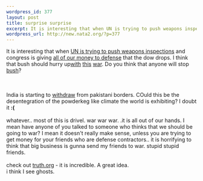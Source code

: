 ```yaml
--- 
wordpress_id: 377
layout: post
title: surprise surprise
excerpt: It is interesting that when UN is trying to push weapons inspections and congress is giving all of our money to defense that the dow drops. I think that bush should hurry up
wordpress_url: http://new.nata2.org/?p=377
---
```

It is interesting that when <a href="http://www.washingtonpost.com/wp-dyn/articles/A34443-2002Oct16.html">UN is trying to push weapons inspections</a> and congress is giving <a href="http://abcnews.go.com/wire/Politics/reuters20021016_543.html">all of our money to defense</a> that the <a ref="http://finance.yahoo.com/q?d=t&amp;s=^DJI">dow drops</a>. I think that bush should hurry up<a href="http://www.csmonitor.com/2002/1017/p01s04-uspo.html">with</a> <a href="http://www.rferl.org/nca/features/2002/10/16102002153428.asp">this</a> <a href="http://abcnews.go.com/wire/Politics/ap20021016_1635.html">war</a>. Do you think that anyone will stop <a href="http://reuters.com/news_article.jhtml?type=worldnews&amp;StoryID=1586289">bush</a>? 

<br/><br/>
India is starting to <a href="http://www.canada.com/news/story.asp?id=%7BA732E85F-B0F7-4276-927A-DB3ECF84D380%7D">withdraw</a> from pakistani borders. COuld this be the desentegration of the powderkeg like climate the world is exhibiting? I doubt it <b>:(</b><br/><br/>whatever.. most of this is drivel. war war war. .it is all out of our hands. I mean have anyone of you talked to someone who thinks that we should be going to war? I mean it doesn't really make sense, unless you are trying to get money for your friends who are defense contractors.. it is horrifying to think that big business is gunna send my friends to war. stupid stupid friends.<br/><br/>check out <a href="http://www.truth.org">truth.org</a> - it is incredible. A great idea. <br/>i think I see ghosts.
